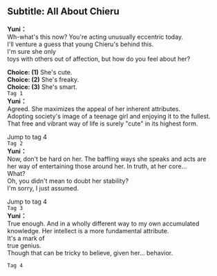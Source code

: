 # 

  
## Subtitle: All About Chieru
  
**Yuni：**  
Wh-what's this now? You're acting unusually eccentric today.  
I'll venture a guess that young Chieru's behind this.  
 I'm sure she only  
toys with others out of affection, but how do you feel about her?  
  
**Choice: (1)**  She's cute.  
**Choice: (2)**  She's freaky.  
**Choice: (3)**  She's smart.  
`Tag 1`  
**Yuni：**  
Agreed. She maximizes the appeal of her inherent attributes.  
Adopting society's image of a teenage girl and enjoying it to the fullest.  
That free and vibrant way of life is surely \"cute\" in its highest form.  
  
Jump to tag 4  
`Tag 2`  
**Yuni：**  
Now, don't be hard on her. The baffling ways she speaks and acts are  
her way of entertaining those around her. In truth, at her core...  
 What?  
Oh, you didn't mean to doubt her stability?  
 I'm sorry, I just assumed.  
  
Jump to tag 4  
`Tag 3`  
**Yuni：**  
True enough. And in a wholly different way to my own accumulated  
knowledge. Her intellect is a more fundamental attribute.  
 It's a mark of  
true genius.  
 Though that can be tricky to believe, given her... behavior.  
  
`Tag 4`  
